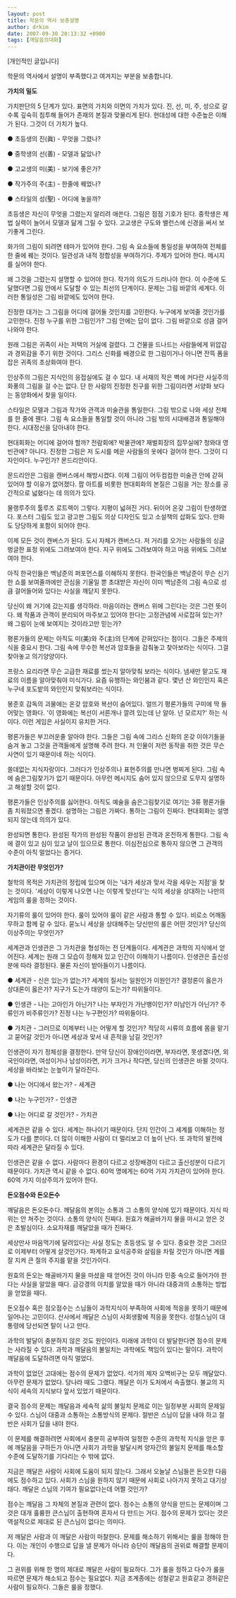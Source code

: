```yaml
---
layout: post
title: 학문의 역사 보충설명
author: drkim
date: 2007-09-30 20:13:32 +0900
tags: [깨달음의대화]
---
```

[개인적인 글입니다]

학문의 역사에서 설명이 부족했다고 여겨지는 부분을 보충합니다. 



**가치의 밀도**

가치판단의 5 단계가 있다. 표면의 가치와 이면의 가치가 있다. 진, 선, 미, 주, 성으로 갈수록 깊숙히 침투해 들어가 존재의 본질과 맞물리게 된다. 현대성에 대한 수준높은 이해가 된다. 그것이 더 가치가 높다. 

● 초등생의 진(眞) - 무엇을 그렸나?
              
● 중학생의 선(善) - 모델과 닮았나?
              
● 고교생의 미(美) - 보기에 좋은가?
              
● 작가주의 주(主) - 한줄에 꿰었나?
              
● 스타일의 성(聖) - 어디에 놓을까?

초등생은 자신이 무엇을 그렸는지 알리려 애쓴다. 그림은 점점 기호가 된다. 중학생은 제법 실력이 늘어서 모델과 닮게 그릴 수 있다. 고교생은 구도와 밸런스에 신경을 써서 보기좋게 그린다. 

화가의 그림이 되려면 테마가 있어야 한다. 그림 속 요소들에 통일성을 부여하여 전체를 한 줄에 꿰는 것이다. 일관성과 내적 정합성을 부여하기다. 주제가 있어야 한다. 메시지를 실어야 한다. 

왜 그것을 그렸는지 설명할 수 있어야 한다. 작가의 의도가 드러나야 한다. 이 수준에 도달했다면 그림 안에서 도달할 수 있는 최선의 단계이다. 문제는 그림 바깥의 세계다. 이러한 통일성은 그림 바깥에도 있어야 한다. 

진정한 대가는 그 그림을 어디에 걸어둘 것인지를 고민한다. 누구에게 보여줄 것인가를 고민한다. 진정 누구를 위한 그림인가? 그림 안에는 답이 없다. 그림 바깥으로 성큼 걸어나와야 한다. 

원래 그림은 귀족이 사는 저택의 거실에 걸렸다. 그 건물을 드나드는 사람들에게 위압감과 경외감을 주기 위한 것이다. 그리스 신화를 배경으로 한 그림이거나 아니면 잔뜩 폼을 잡은 귀족의 초상화여야 한다. 

인상주의 그림은 지식인의 응접실에도 걸 수 있다. 내 서재의 작은 벽에 커다란 사실주의 화풍의 그림을 걸 수는 없다. 단 한 사람의 진정한 친구를 위한 그림이라면 서양화 보다는 동양화에서 찾을 일이다.

스타일은 모델과 그림과 작가와 관객과 미술관을 통일한다. 그림 밖으로 나와 세상 전체를 한 줄에 꿴다. 그림 속 요소들을 통일할 것이 아니라 그림 밖의 시대배경과 통일해야 한다. 시대정신을 담아내야 한다. 

현대회화는 어디에 걸어야 할까? 전람회에? 박물관에? 재벌회장의 집무실에? 청와대 영빈관에? 아니다. 진정한 그림은 저 도시를 메운 사람들의 옷에다 걸어야 한다. 그것이 디자인이다. 누구인가? 몬드리안이다. 

몬드리안은 그림을 캔버스에서 해방시켰다. 이제 그림이 어두컴컴한 미술관 안에 갇혀 있어야 할 이유가 없어졌다. 팝 아트를 비롯한 현대회화의 본질은 그림을 거는 장소를 공간적으로 넓혔다는 데 의의가 있다. 

물랭루주의 툴루즈 로트렉이 그렇다. 지평이 넓혀진 거다. 뒤이어 온갖 그림이 탄생하였다. 포스터 그림도 있고 광고판 그림도 의상 디자인도 있고 소설책의 삽화도 있다. 만화도 당당하게 포함이 되어야 한다. 

이제 모든 것이 캔버스가 된다. 도시 자체가 캔버스다. 저 거리를 오가는 사람들의 싱글벙글한 표정 위에도 그려보여야 한다. 지구 위에도 그려보여야 하고 마음 위에도 그려보여야 한다. 

아직 한국인들은 백남준의 퍼포먼스를 이해하지 못한다. 한국인들은 백남준이 무슨 신기한 쇼를 보여줄까에만 관심을 기울일 뿐 초대받은 자신이 이미 백남준의 그림 속으로 성큼 걸어들어와 있다는 사실을 깨닫지 못한다. 

당신이 왜 거기에 갔는지를 생각하라. 마음이라는 캔버스 위에 그린다는 것은 그런 뜻이다. 왜 작품과 관객이 분리되어 마주보고 있어야 한다는 고정관념에 사로잡혀 있는가? 왜 그림이 눈에 보여지는 것이라고만 믿는가?

평론가들의 문제는 아직도 미(美)와 주(主)의 단계에 갇혀있다는 점이다. 그들은 주제의식을 중요시 한다. 그림 속에 무수한 복선과 암호들을 감춰놓고 찾아보라는 식이다. 그걸 찾아놓고 의기양양이다. 

프랑스 요리라면 무슨 고급한 재료를 썼는지 알아맞춰 보라는 식이다. 냄새만 맡고도 재료의 이름을 알아맞춰야 미식가다. 요즘 유행하는 와인붐과 같다. 몇년 산 와인인지 혹은 누구네 포도밭의 와인인지 맞춰보라는 식이다. 

봉준호 감독의 괴물에는 온갖 암호와 복선이 숨어있다. 얼뜨기 평론가들의 구미에 딱 들어맞는 영화다. '이 영화에는 복선이 서른개나 깔려 있는데 난 알아. 넌 모르지?' 하는 식이다. 이런 게임은 사실이지 유치한 거다. 

평론가들은 부끄러운줄 알아야 한다. 그들은 그림 속에 그리스 신화의 온갖 이야기들을 숨겨 놓고 그것을 관객들에게 설명해 주려 한다. 저 인물이 저런 동작을 취한 것은 무슨 사연이 있기 때문이네 하는 식이다. 

쓸데없는 지식자랑이다. 그러다가 인상주의나 표현주의를 만나면 벙찌게 된다. 그림 속에 숨은그림찾기가 없기 때문이다. 아무런 메시지도 숨어 있지 않으므로 도무지 설명하고 해설할 것이 없다. 

평론가들은 인상주의를 싫어한다. 아직도 예술을 숨은그림찾기로 여기는 3류 평론가들 좀 치워졌으면 좋겠다. 설명하는 그림은 가짜다. 통하는 그림이 진짜다. 현대회화는 설명되지 않는데 의의가 있다. 

완성되면 통한다. 완성된 작가의 완성된 작품이 완성된 관객과 온전하게 통한다. 그림 속에 결이 있고 심이 있고 날이 있으므로 통한다. 이심전심으로 통하지 않으면 그 관객의 수준이 아직 멀었다는 증거다. 



**가치관이란 무엇인가?**

철학의 목적은 가치관의 정립에 있으며 이는 '내가 세상과 맞서 각을 세우는 지점'을 찾는 것이다. '세상이 이렇게 나오면 나는 이렇게 맞선다'는 식의 세상을 상대하는 나만의 게임의 룰을 정하는 것이다. 

자기류의 룰이 있어야 한다. 룰이 있어야 룰이 같은 사람과 통할 수 있다. 비로소 어깨동무하고 함께 갈 수 있다. 묻노니 세상을 상대해주는 당신만의 룰은 어떤 것인가? 당신의 이상주의는 무엇인가? 

세계관과 인생관은 그 가치관을 형성하는 전 단계들이다. 세계관은 과학의 지식에서 얻어진다. 세계는 원래 그 모습이 정해져 있고 인간이 이해하기 나름이다. 인생관은 출신성분에 따라 결정된다. 물론 자신이 받아들이기 나름이다. 

● 세계관 - 신은 있는가 없는가? 세계의 질서는 일원인가 이원인가? 결정론이 옳은가 상대론이 옳은가? 지구가 도는가 태양이 도는가? 따위들이다.

● 인생관 - 나는 고아인가 아닌가? 나는 부자인가 가난뱅이인가? 미남인가 아닌가? 주류인가 비주류인가? 진정 나는 누구편인가? 따위들이다.

● 가치관 - 그러므로 이제부터 나는 어떻게 할 것인가? 적당히 시류의 흐름에 몸을 맡기고 묻어갈 것인가 아니면 세상과 맞서 내 흔적을 남길 것인가? 

인생관이 자기 정체성을 결정한다. 만약 당신이 장애인이라면, 부자라면, 못생겼다면, 외국인이라면, 여성이거나 남성이라면, 키가 크거나 작다면, 당신의 인생관은 바뀔 것이다. 세상을 바라보는 눈높이가 달라진다. 

● 나는 어디에서 왔는가? - 세계관
              
● 나는 누구인가? - 인생관
              
● 나는 어디로 갈 것인가? - 가치관

세계관은 같을 수 있다. 세계는 하나이기 때문이다. 단지 인간이 그 세계를 이해하는 정도가 다를 뿐이다. 더 많이 이해한 사람이 더 멀리보고 더 높이 난다. 또 과학의 발전에 따라 세계관은 달라질 수 있다. 

인생관은 같을 수 없다. 사람마다 환경이 다르고 성장배경이 다르고 출신성분이 다르기 때문이다. 가치관 역시 같을 수 없다. 60억 명에게는 60억 가지 가치관이 있어야 한다. 60억 가지 이상주의가 있어야 한다. 



**돈오점수와 돈오돈수**

깨달음은 돈오돈수다. 깨달음의 본의는 소통과 그 소통의 양식에 있기 때문이다. 지식 따위는 안 쳐주는 것이다. 소통의 양식이 진짜다. 원효가 해골바가지 물을 마시고 얻은 것은 초발심이다. 소요자재를 깨달았을 때가 진짜다.

세상만사 마음먹기에 달려있다는 사실 정도는 초등생도 알 수 있다. 중요한 것은 그러므로 이제부터 어떻게 살것인가다. 파계하고 요석공주와 살림을 차릴 것인가 아니면 계를 잘 지켜 큰 절의 주지를 맡을 것인가이다.

원효의 돈오는 해골바가지 물을 마셨을 때 얻어진 것이 아니라 민중 속으로 들어가야 한다는 사실을 알았을 때다. 금강경의 이치를 알았을 때가 아니라 대중과의 소통하는 방법을 얻었을 때다.

돈오점수 혹은 점오점수는 스님들이 과학지식이 부족하여 사회에 적응을 못하기 때문에 일어나는 고민이다. 산사에서 깨달은 스님이 사회생활에 적응을 못한다. 성철스님이 대통령에 당선되면 탈이 나고 만다. 

과학의 발달이 충분하지 않은 것도 원인이다. 미래에 과학이 더 발달한다면 점수의 문제는 사라질 수 있다. 과학과 깨달음의 불일치는 과학에도 책임이 있다는 말이다. 과학이 깨달음에 도달하려면 아직 멀었다. 

과학이 없었던 고대에는 점수의 문제가 없었다. 석가의 제자 오백비구는 모두 깨달았다. 아무런 문제가 없었다. 당나라 때도 그랬다. 깨달은 이가 도처에서 속출했다. 불교의 지식이 세속의 지식보다 앞서 있었기 때문이다. 

결국 점수의 문제는 깨달음과 세속적 삶의 불일치 문제로 이는 일정부분 사회의 문제일 수 있다. 스님이 대중과 소통하는 소통방식의 문제다. 절반은 스님이 답을 내야 하고 절반은 사회가 답을 내야 한다. 

이 문제를 해결하려면 사회에서 충분히 공부하여 일정한 수준의 과학적 지식을 얻은 후에 깨달음을 구하든가 아니면 사회가 과학을 발달시켜 양자간의 불일치 문제를 해소할 수준에 도달하기를 기다리는 수 밖에 없다.

지금은 깨달은 사람이 사회에 도움이 되지 않는다. 그래서 오늘날 스님들은 돈오한 다음에도 점수하고 있다. 사회가 스님을 원하지 않기 때문에 사회로 나아가지 못하고 대기상태다. 깨달은 스님의 기여가 필요없다는데 어쩔 것인가? 

점수는 깨달음 그 자체의 본질과 관련이 없다. 점수는 소통의 양식을 만드는 문제이며 그것은 대개 훌륭한 큰스님이 출현하여 혼자서 다 만드는 거다. 점수의 문제가 있다는 것은 역설적으로 제대로 된 큰스님이 없다는 의미다. 

저 깨달은 사람과 이 깨달은 사람이 마찰한다. 문제를 해소하기 위해서는 룰을 정해야 한다. 이는 개인이 수행으로 답을 낼 문제가 아니라 승단이 깨달음의 권위로 해결할 문제이다. 

그 권위를 위해 한 명의 제대로 깨달은 사람이 필요하다. 그가 룰을 정하고 다수가 룰을 따르면 문제가 해소되고 점수는 필요없다. 지금 조계종에는 성철같고 원효같고 경허같은 사람이 필요하다. 그들은 룰을 정했다.